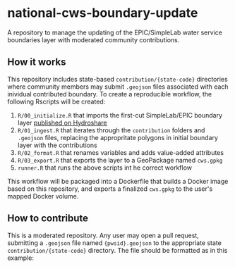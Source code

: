 # national-cws-boundary-update
A repository to manage the updating of the EPIC/SimpleLab water service boundaries layer with moderated community contributions.

## How it works

This repository includes state-based `contribution/{state-code}` directories where community members may submit `.geojson` files associated with each inividual contributed boundary. To create a reproducible workflow, the following Rscripts will be created:

1. `R/00_initialize.R`  that imports the first-cut SimpleLab/EPIC boundary layer [published on Hydroshare](http://www.hydroshare.org/resource/6f3386bb4bc945028391cfabf1ea252e)
2. `R/01_ingest.R` that iterates through the `contribution` folders and `.geojson` files, replacing the appropritate polygons in initial boundary layer with the contributions
3. `R/02_format.R` that renames variables and adds value-added attributes
4. `R/03_export.R` that exports the layer to a GeoPackage named `cws.gpkg`
5. `runner.R` that runs the above scripts int he correct workflow


This workflow will be packaged into a Dockerfile that builds a Docker image based on this repository, and exports a finalized `cws.gpkg` to the user's mapped Docker volume. 

## How to contribute

This is a moderated repository. Any user may open a pull request, submitting a `.geojson` file named `{pwsid}.geojson` to the appropriate state `contribution/{state-code}` directory. The file should be formatted as in this example:


